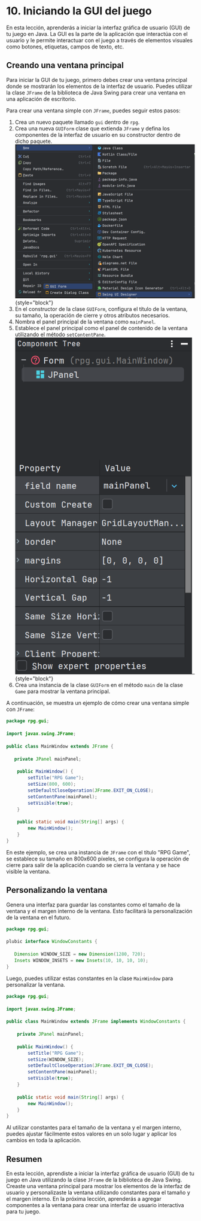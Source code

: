 # 10. Iniciando la GUI del juego

En esta lección, aprenderás a iniciar la interfaz gráfica de usuario (GUI) de tu juego en Java. La GUI es la parte de la
aplicación que interactúa con el usuario y le permite interactuar con el juego a través de elementos visuales como
botones, etiquetas, campos de texto, etc.

## Creando una ventana principal

Para iniciar la GUI de tu juego, primero debes crear una ventana principal donde se mostrarán los elementos de la
interfaz de usuario. Puedes utilizar la clase `JFrame` de la biblioteca de Java Swing para crear una ventana en una
aplicación de escritorio.

Para crear una ventana simple con `JFrame`, puedes seguir estos pasos:

1. Crea un nuevo paquete llamado `gui` dentro de `rpg`.
2. Crea una nueva `GUIForm` clase que extienda `JFrame` y defina los componentes de la interfaz de usuario en su
   constructor dentro de dicho paquete.
   ![new_gui.png](..%2Fimages%2Fnew_gui.png) {style="block"}
3. En el constructor de la clase `GUIForm`, configura el título de la ventana, su tamaño, la operación de cierre y otros
   atributos necesarios.
4. Nombra el panel principal de la ventana como `mainPanel`.
5. Establece el panel principal como el panel de contenido de la ventana utilizando el método `setContentPane`.
   ![component_panel_name.png](..%2Fimages%2Fcomponent_panel_name.png) {style="block"}
6. Crea una instancia de la clase `GUIForm` en el método `main` de la clase `Game` para mostrar la ventana principal.

A continuación, se muestra un ejemplo de cómo crear una ventana simple con `JFrame`:

```java
package rpg.gui;

import javax.swing.JFrame;

public class MainWindow extends JFrame {

   private JPanel mainPanel;

    public MainWindow() {
        setTitle("RPG Game");
        setSize(800, 600);
        setDefaultCloseOperation(JFrame.EXIT_ON_CLOSE);
        setContentPane(mainPanel);
        setVisible(true);
    }
    
    public static void main(String[] args) {
        new MainWindow();   
    }
}
```

En este ejemplo, se crea una instancia de `JFrame` con el título "RPG Game", se establece su tamaño en 800x600 píxeles,
se configura la operación de cierre para salir de la aplicación cuando se cierra la ventana y se hace visible la
ventana.

## Personalizando la ventana

Genera una interfaz para guardar las constantes como el tamaño de la ventana y el margen interno de la ventana. Esto
facilitará la personalización de la ventana en el futuro.

```java
package rpg.gui;

plubic interface WindowConstants {

   Dimension WINDOW_SIZE = new Dimension(1280, 720);
   Insets WINDOW_INSETS = new Insets(10, 10, 10, 10);
}
```

Luego, puedes utilizar estas constantes en la clase `MainWindow` para personalizar la ventana.

```java
package rpg.gui;

import javax.swing.JFrame;

public class MainWindow extends JFrame implements WindowConstants {

    private JPanel mainPanel;

    public MainWindow() {
        setTitle("RPG Game");
        setSize(WINDOW_SIZE);
        setDefaultCloseOperation(JFrame.EXIT_ON_CLOSE);
        setContentPane(mainPanel);
        setVisible(true);
    }

    public static void main(String[] args) {
        new MainWindow();
    }
}
```

Al utilizar constantes para el tamaño de la ventana y el margen interno, puedes ajustar fácilmente estos valores en un
solo lugar y aplicar los cambios en toda la aplicación.

## Resumen

En esta lección, aprendiste a iniciar la interfaz gráfica de usuario (GUI) de tu juego en Java utilizando la clase
`JFrame` de la biblioteca de Java Swing. Creaste una ventana principal para mostrar los elementos de la interfaz de
usuario y personalizaste la ventana utilizando constantes para el tamaño y el margen interno. En la próxima lección,
aprenderás a agregar componentes a la ventana para crear una interfaz de usuario interactiva para tu juego.